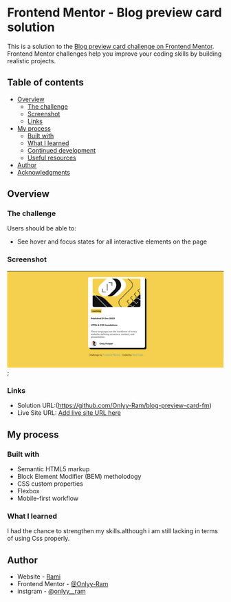 # Frontend Mentor - Blog preview card solution

This is a solution to the [Blog preview card challenge on Frontend Mentor](https://www.frontendmentor.io/challenges/blog-preview-card-ckPaj01IcS). Frontend Mentor challenges help you improve your coding skills by building realistic projects. 

## Table of contents

- [Overview](#overview)
  - [The challenge](#the-challenge)
  - [Screenshot](#screenshot)
  - [Links](#links)
- [My process](#my-process)
  - [Built with](#built-with)
  - [What I learned](#what-i-learned)
  - [Continued development](#continued-development)
  - [Useful resources](#useful-resources)
- [Author](#author)
- [Acknowledgments](#acknowledgments)



## Overview

### The challenge

Users should be able to:

- See hover and focus states for all interactive elements on the page

### Screenshot

![](./assets/images/Screenshot%202024-06-09%20120439.png);



### Links

- Solution URL:(https://github.com/Onlyy-Ram/blog-preview-card-fm)
- Live Site URL: [Add live site URL here](https://your-live-site-url.com)

## My process

### Built with

- Semantic HTML5 markup
- Block Element Modifier (BEM) metholodogy 
- CSS custom properties
- Flexbox
- Mobile-first workflow


### What I learned

I had the chance to strengthen my skills.although i am still lacking in terms of using Css properly.


## Author

- Website - [Rami](https://onlyy-ram.github.io/blog-preview-card-fm/)
- Frontend Mentor - [@Onlyy-Ram](https://www.frontendmentor.io/profile/Onlyy-Ram)
- instgram - [@onlyy__ram](https://www.instagram.com/onlyy__ram/)

